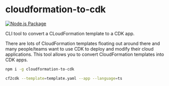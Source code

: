 # cloudformation-to-cdk
[![Node.js Package](https://github.com/kochie/cloudformation-to-cdk/actions/workflows/npm-publish.yml/badge.svg)](https://github.com/kochie/cloudformation-to-cdk/actions/workflows/npm-publish.yml)

CLI tool to convert a CLoudFormation template to a CDK app.

There are lots of CloudFormation templates floating out around there and many people/teams want to use CDK to deploy and modify their cloud applications. This tool allows you to convert CloudFormation templates into CDK apps.

```bash
npm i -g cloudformation-to-cdk
```

```bash
cf2cdk --template=template.yaml --app --language=ts
```
